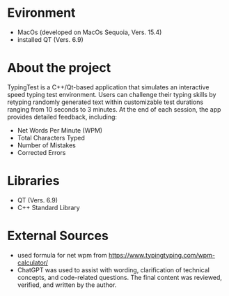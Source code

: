 # Evironment

- MacOs (developed on MacOs Sequoia, Vers. 15.4)
- installed QT (Vers. 6.9)

# About the project
TypingTest is a C++/Qt-based application that simulates an interactive speed typing test environment.
Users can challenge their typing skills by retyping randomly generated text within customizable test durations ranging from 10 seconds to 3 minutes.
At the end of each session, the app provides detailed feedback, including:
- Net Words Per Minute (WPM)
- Total Characters Typed
- Number of Mistakes
- Corrected Errors

# Libraries
- QT (Vers. 6.9)
- C++ Standard Library

# External Sources
- used formula for net wpm from https://www.typingtyping.com/wpm-calculator/
- ChatGPT was used to assist with wording, clarification of technical concepts, and code-related questions. The final content was reviewed, verified, and written by the author.
